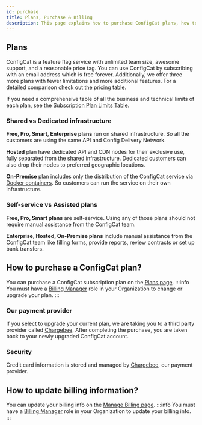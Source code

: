 ```yaml
---
id: purchase
title: Plans, Purchase & Billing
description: This page explains how to purchase ConfigCat plans, how to manage your billing information and how to pay your bill.
---
```


## Plans

ConfigCat is a feature flag service with unlimited team size, awesome support, and a reasonable price tag. You can use ConfigCat by subscribing with an email address which is free forever. Additionally, we offer three more plans
with fewer limitations and more additional features. For a detailed comparison <a href="https://configcat.com/pricing/" target="_blank">check out the pricing table</a>.

If you need a comprehensive table of all the business and technical limits of each plan, see the [Subscription Plan Limits Table](/subscription-plan-limits).

### Shared vs Dedicated infrastructure

**Free, Pro, Smart, Enterprise plans** run on shared infrastructure. So all the customers are using the same API and Config Delivery Network.

**Hosted** plan have dedicated API and CDN nodes for their exclusive use, fully separated from the shared infrastructure.
Dedicated customers can also drop their nodes to preferred geographic locations.

**On-Premise** plan includes only the distribution of the ConfigCat service via <a href="https://www.docker.com/resources/what-container" target="_blank">Docker containers</a>.
So customers can run the service on their own infrastructure.

### Self-service vs Assisted plans

**Free, Pro, Smart plans** are self-service. Using any of those plans should not require manual assistance from the ConfigCat team.

**Enterprise, Hosted, On-Premise plans** include manual assistance from the ConfigCat team like filling forms,
provide reports, review contracts or set up bank transfers.

## How to purchase a ConfigCat plan?

You can purchase a ConfigCat subscription plan on the <a href="https://app.configcat.com/plans" target="_blank">Plans page</a>.
:::info
You must have a [Billing Manager](/organization) role in your Organization to change or upgrade your plan.
:::

### Our payment provider

If you select to upgrade your current plan, we are taking you to a third party provider called <a href="https://www.chargebee.com/" target="_blank">Chargebee</a>. After completing the purchase, you are taken back to your newly upgraded ConfigCat account.

### Security

Credit card information is stored and managed by <a href="https://www.chargebee.com/" target="_blank">Chargebee</a>, our payment provider.

## How to update billing information?

You can update your billing info on the <a href="https://app.configcat.com/organization/billing" target="_blank">Manage Billing page</a>.
:::info
You must have a [Billing Manager](/organization) role in your Organization to update your billing info.
:::
